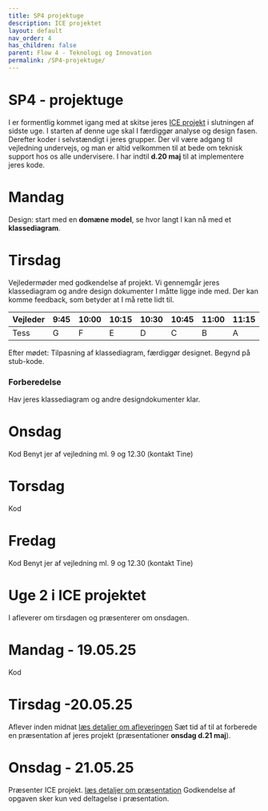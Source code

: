 ```yaml
---
title: SP4 projektuge
description: ICE projektet
layout: default
nav_order: 4
has_children: false
parent: Flow 4 - Teknologi og Innovation
permalink: /SP4-projektuge/
---
```


# SP4 - projektuge
I er formentlig kommet igang med at skitse jeres [ICE projekt](../../projects/SP4) i slutningen af sidste uge.
I starten af denne uge skal I færdiggør analyse og design fasen.
Derefter koder i selvstændigt i jeres grupper. Der vil være adgang til vejledning undervejs, og man er altid velkommen til at bede om teknisk support hos os alle undervisere. 
I har indtil **d.20 maj** til at implementere jeres kode. 

# Mandag

Design: start med en **domæne model**, se hvor langt I kan nå med et **klassediagram**.

# Tirsdag

Vejledermøder med godkendelse af projekt.
Vi gennemgår jeres klassediagram og andre design dokumenter I måtte ligge inde med.
Der kan komme feedback, som betyder at I må rette lidt til.

| Vejleder | 	9:45 | 	10:00	 | 10:15	 | 10:30	 | 10:45 | 	11:00 | 	11:15	 |
|----------|-------|---------|--------|--------|-------|--------|---------|
| Tess     | 	G    | 	F      | 	E     | D      | 	C	   | 	B     | 	A	     |		

Efter mødet: Tilpasning af klassediagram, færdiggør designet. Begynd på stub-kode.


### Forberedelse
Hav jeres klassediagram og andre designdokumenter klar.

# Onsdag

Kod
Benyt jer af vejledning ml. 9 og 12.30 (kontakt Tine)

# Torsdag
Kod

# Fredag
Kod
Benyt jer af vejledning ml. 9 og 12.30 (kontakt Tine)

# Uge 2 i ICE projektet
I afleverer om tirsdagen og præsenterer om onsdagen.  
# Mandag - 19.05.25
Kod

# Tirsdag -20.05.25
Aflever inden midnat [læs detaljer om afleveringen](../../projects/SP4)
Sæt tid af til at forberede en præsentation af jeres projekt (præsentationer **onsdag d.21 maj**).

# Onsdag - 21.05.25
Præsenter ICE projekt. [læs detaljer om præsentation](../../projects/SP4)
Godkendelse af opgaven sker kun ved deltagelse i præsentation.
